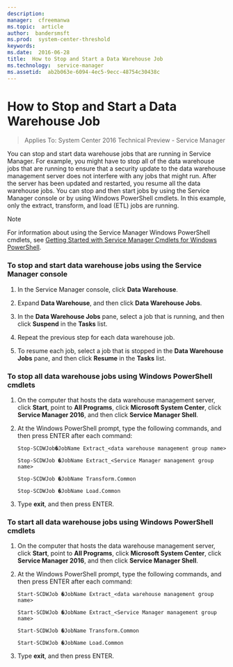 ```yaml
---
description:  
manager:  cfreemanwa
ms.topic:  article
author:  bandersmsft
ms.prod:  system-center-threshold
keywords:  
ms.date:  2016-06-28
title:  How to Stop and Start a Data Warehouse Job
ms.technology:  service-manager
ms.assetid:  ab2b063e-6094-4ec5-9ecc-48754c30438c
---
```


# How to Stop and Start a Data Warehouse Job

>Applies To: System Center 2016 Technical Preview - Service Manager

You can stop and start data warehouse jobs that are running in Service Manager. For example, you might have to stop all of the data warehouse jobs that are running to ensure that a security update to the data warehouse management server does not interfere with any jobs that might run. After the server has been updated and restarted, you resume all the data warehouse jobs. You can stop and then start jobs by using the Service Manager console or by using Windows PowerShell cmdlets. In this example, only the extract, transform, and load (ETL) jobs are running.

> [!NOTE]
> For information about using the Service Manager Windows PowerShell cmdlets, see [Getting Started with Service Manager Cmdlets for Windows PowerShell](Getting-Started-with-Service-Manager-Cmdlets-for-Windows-PowerShell.md).

### To stop and start data warehouse jobs using the Service Manager console

1.  In the Service Manager console, click **Data Warehouse**.

2.  Expand **Data Warehouse**, and then click **Data Warehouse Jobs**.

3.  In the **Data Warehouse Jobs** pane, select a job that is running, and then click **Suspend** in the **Tasks** list.

4.  Repeat the previous step for each data warehouse job.

5.  To resume each job, select a job that is stopped in the **Data Warehouse Jobs** pane, and then click **Resume** in the **Tasks** list.

### To stop all data warehouse jobs using Windows PowerShell cmdlets

1.  On the computer that hosts the data warehouse management server, click **Start**, point to **All Programs**, click **Microsoft System Center**, click **Service Manager 2016**, and then click **Service Manager Shell**.

2.  At the Windows PowerShell prompt, type the following commands, and then press ENTER after each command:

    ```
    Stop-SCDWJob�JobName Extract_<data warehouse management group name>
    ```

    ```
    Stop-SCDWJob �JobName Extract_<Service Manager management group name>
    ```

    ```
    Stop-SCDWJob �JobName Transform.Common
    ```

    ```
    Stop-SCDWJob �JobName Load.Common
    ```

3.  Type **exit**, and then press ENTER.

### To start all data warehouse jobs using Windows PowerShell cmdlets

1.  On the computer that hosts the data warehouse management server, click **Start**, point to **All Programs**, click **Microsoft System Center**, click **Service Manager 2016**, and then click **Service Manager Shell**.

2.  At the Windows PowerShell prompt, type the following commands, and then press ENTER after each command:

    ```
    Start-SCDWJob �JobName Extract_<data warehouse management group name>
    ```

    ```
    Start-SCDWJob �JobName Extract_<Service Manager management group name>
    ```

    ```
    Start-SCDWJob �JobName Transform.Common
    ```

    ```
    Start-SCDWJob �JobName Load.Common
    ```

3.  Type **exit**, and then press ENTER.



